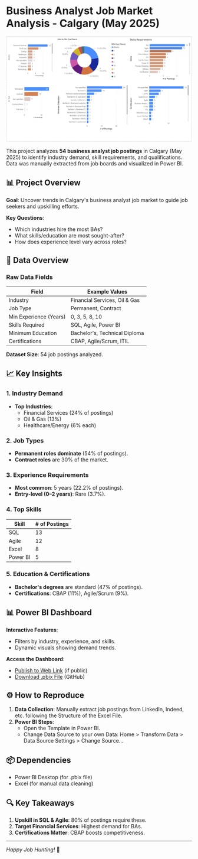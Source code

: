 # Business Analyst Job Market Analysis - Calgary (May 2025)

![Dashboard Preview](https://github.com/GYahia/Power-BI/blob/main/BA_Postings_Calgary_May2025/Dashboard_Screenshot.png?raw=true)

This project analyzes **54 business analyst job postings** in Calgary (May 2025) to identify industry demand, skill requirements, and qualifications. Data was manually extracted from job boards and visualized in Power BI.

## 📊 Project Overview

**Goal**: Uncover trends in Calgary's business analyst job market to guide job seekers and upskilling efforts.

**Key Questions**:
- Which industries hire the most BAs?
- What skills/education are most sought-after?
- How does experience level vary across roles?

## 📁 Data Overview

### Raw Data Fields

| Field               | Example Values                     |
|---------------------|-----------------------------------|
| Industry            | Financial Services, Oil & Gas     |
| Job Type            | Permanent, Contract               |
| Min Experience (Years) | 0, 3, 5, 8, 10                 |
| Skills Required     | SQL, Agile, Power BI              |
| Minimum Education   | Bachelor's, Technical Diploma     |
| Certifications      | CBAP, Agile/Scrum, ITIL           |

**Dataset Size**: 54 job postings analyzed.


## 📈 Key Insights

### 1. Industry Demand
- **Top Industries**:
  - Financial Services (24% of postings)
  - Oil & Gas (13%)
  - Healthcare/Energy (6% each)

### 2. Job Types
- **Permanent roles dominate** (54% of postings).
- **Contract roles** are 30% of the market.

### 3. Experience Requirements
- **Most common**: 5 years (22.2% of postings).
- **Entry-level (0–2 years)**: Rare (3.7%).

### 4. Top Skills

| Skill          | # of Postings |
|----------------|--------------|
| SQL            | 13           |
| Agile          | 12           |
| Excel          | 8            |
| Power BI       | 5            |

### 5. Education & Certifications
- **Bachelor's degrees** are standard (47% of postings).
- **Certifications**: CBAP (11%), Agile/Scrum (9%).

## 📊 Power BI Dashboard

**Interactive Features**:
- Filters by industry, experience, and skills.
- Dynamic visuals showing demand trends.

**Access the Dashboard**:
- [Publish to Web Link](#) (if public)
- [Download .pbix File](#) (GitHub)

## ⚙️ How to Reproduce

1. **Data Collection**: Manually extract job postings from LinkedIn, Indeed, etc. following the Structure of the Excel File.
2. **Power BI Steps**:
   - Open the Template in Power BI.
   - Change Data Source to your own Data: Home > Transform Data > Data Source Settings > Change Source...

## 📦 Dependencies
- Power BI Desktop (for .pbix file)
- Excel (for manual data cleaning)

## 🔍 Key Takeaways
1. **Upskill in SQL & Agile**: 80% of postings require these.
2. **Target Financial Services**: Highest demand for BAs.
3. **Certifications Matter**: CBAP boosts competitiveness.

---


*Happy Job Hunting!* 🚀

